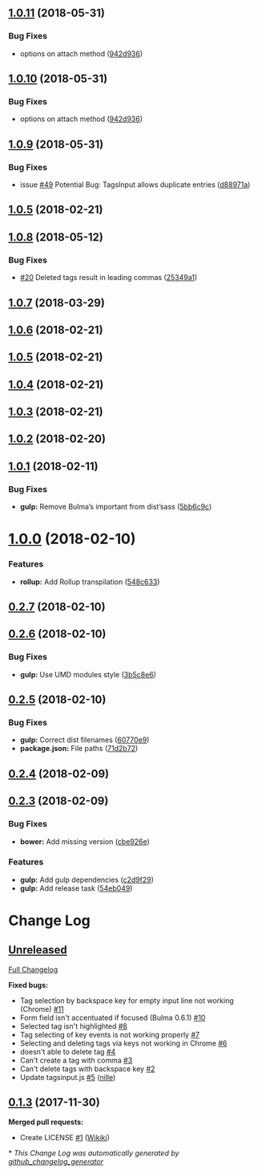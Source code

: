 <a name="1.0.11"></a>
## [1.0.11](https://github.com/Wikiki/bulma-tagsinput/compare/1.0.9...1.0.11) (2018-05-31)


### Bug Fixes

* options on attach method ([942d936](https://github.com/Wikiki/bulma-tagsinput/commit/942d936))



<a name="1.0.10"></a>
## [1.0.10](https://github.com/Wikiki/bulma-tagsinput/compare/1.0.9...1.0.10) (2018-05-31)


### Bug Fixes

* options on attach method ([942d936](https://github.com/Wikiki/bulma-tagsinput/commit/942d936))



<a name="1.0.9"></a>
## [1.0.9](https://github.com/Wikiki/bulma-tagsinput/compare/1.0.8...1.0.9) (2018-05-31)


### Bug Fixes

* issue [#49](https://github.com/Wikiki/bulma-tagsinput/issues/49) Potential Bug: TagsInput allows duplicate entries ([d88971a](https://github.com/Wikiki/bulma-tagsinput/commit/d88971a))



<a name="1.0.5"></a>
## [1.0.5](https://github.com/Wikiki/bulma-tagsinput/compare/1.0.4...1.0.5) (2018-02-21)



<a name="1.0.8"></a>
## [1.0.8](https://github.com/Wikiki/bulma-tagsinput/compare/1.0.7...1.0.8) (2018-05-12)


### Bug Fixes

* [#20](https://github.com/Wikiki/bulma-tagsinput/issues/20) Deleted tags result in leading commas ([25349a1](https://github.com/Wikiki/bulma-tagsinput/commit/25349a1))



<a name="1.0.7"></a>
## [1.0.7](https://github.com/Wikiki/bulma-tagsinput/compare/1.0.6...1.0.7) (2018-03-29)



<a name="1.0.6"></a>
## [1.0.6](https://github.com/Wikiki/bulma-tagsinput/compare/1.0.1...1.0.6) (2018-02-21)



<a name="1.0.5"></a>
## [1.0.5](https://github.com/Wikiki/bulma-tagsinput/compare/1.0.1...1.0.5) (2018-02-21)



<a name="1.0.4"></a>
## [1.0.4](https://github.com/Wikiki/bulma-tagsinput/compare/1.0.3...1.0.4) (2018-02-21)



<a name="1.0.3"></a>
## [1.0.3](https://github.com/Wikiki/bulma-tagsinput/compare/1.0.2...1.0.3) (2018-02-21)



<a name="1.0.2"></a>
## [1.0.2](https://github.com/Wikiki/bulma-tagsinput/compare/1.0.1...1.0.2) (2018-02-20)



<a name="1.0.1"></a>
## [1.0.1](https://github.com/Wikiki/bulma-tagsinput/compare/1.0.0...1.0.1) (2018-02-11)


### Bug Fixes

* **gulp:** Remove Bulma’s important from dist’sass ([5bb6c9c](https://github.com/Wikiki/bulma-tagsinput/commit/5bb6c9c))



<a name="1.0.0"></a>
# [1.0.0](https://github.com/Wikiki/bulma-tagsinput/compare/0.2.7...1.0.0) (2018-02-10)


### Features

* **rollup:** Add Rollup transpilation ([548c633](https://github.com/Wikiki/bulma-tagsinput/commit/548c633))



<a name="0.2.7"></a>
## [0.2.7](https://github.com/Wikiki/bulma-tagsinput/compare/0.2.6...0.2.7) (2018-02-10)



<a name="0.2.6"></a>
## [0.2.6](https://github.com/Wikiki/bulma-tagsinput/compare/0.2.5...0.2.6) (2018-02-10)


### Bug Fixes

* **gulp:** Use UMD modules style ([3b5c8e6](https://github.com/Wikiki/bulma-tagsinput/commit/3b5c8e6))



<a name="0.2.5"></a>
## [0.2.5](https://github.com/Wikiki/bulma-tagsinput/compare/0.2.4...0.2.5) (2018-02-10)


### Bug Fixes

* **gulp:** Correct dist filenames ([60770e9](https://github.com/Wikiki/bulma-tagsinput/commit/60770e9))
* **package.json:** File paths ([71d2b72](https://github.com/Wikiki/bulma-tagsinput/commit/71d2b72))



<a name="0.2.4"></a>
## [0.2.4](https://github.com/Wikiki/bulma-tagsinput/compare/0.2.3...0.2.4) (2018-02-09)



<a name="0.2.3"></a>
## [0.2.3](https://github.com/Wikiki/bulma-tagsinput/compare/0.1.3...0.2.3) (2018-02-09)


### Bug Fixes

* **bower:** Add missing version ([cbe926e](https://github.com/Wikiki/bulma-tagsinput/commit/cbe926e))


### Features

* **gulp:** Add gulp dependencies ([c2d9f29](https://github.com/Wikiki/bulma-tagsinput/commit/c2d9f29))
* **gulp:** Add release task ([54eb049](https://github.com/Wikiki/bulma-tagsinput/commit/54eb049))



# Change Log

## [Unreleased](https://github.com/wikiki/bulma-tagsinput/tree/HEAD)

[Full Changelog](https://github.com/wikiki/bulma-tagsinput/compare/0.1.3...HEAD)

**Fixed bugs:**

- Tag selection by backspace key for empty input line not working \(Chrome\) [\#11](https://github.com/Wikiki/bulma-tagsinput/issues/11)
- Form field isn't accentuated if focused \(Bulma 0.6.1\) [\#10](https://github.com/Wikiki/bulma-tagsinput/issues/10)
- Selected tag isn't highlighted [\#8](https://github.com/Wikiki/bulma-tagsinput/issues/8)
- Tag selecting of key events is not working properly [\#7](https://github.com/Wikiki/bulma-tagsinput/issues/7)
- Selecting and deleting tags via keys not working in Chrome [\#6](https://github.com/Wikiki/bulma-tagsinput/issues/6)
- doesn't able to delete tag [\#4](https://github.com/Wikiki/bulma-tagsinput/issues/4)
- Can't create a tag with comma [\#3](https://github.com/Wikiki/bulma-tagsinput/issues/3)
- Can't delete tags with backspace key [\#2](https://github.com/Wikiki/bulma-tagsinput/issues/2)
- Update tagsinput.js [\#5](https://github.com/Wikiki/bulma-tagsinput/pull/5) ([nille](https://github.com/nille))

## [0.1.3](https://github.com/wikiki/bulma-tagsinput/tree/0.1.3) (2017-11-30)
**Merged pull requests:**

- Create LICENSE [\#1](https://github.com/Wikiki/bulma-tagsinput/pull/1) ([Wikiki](https://github.com/Wikiki))



\* *This Change Log was automatically generated by [github_changelog_generator](https://github.com/skywinder/Github-Changelog-Generator)*